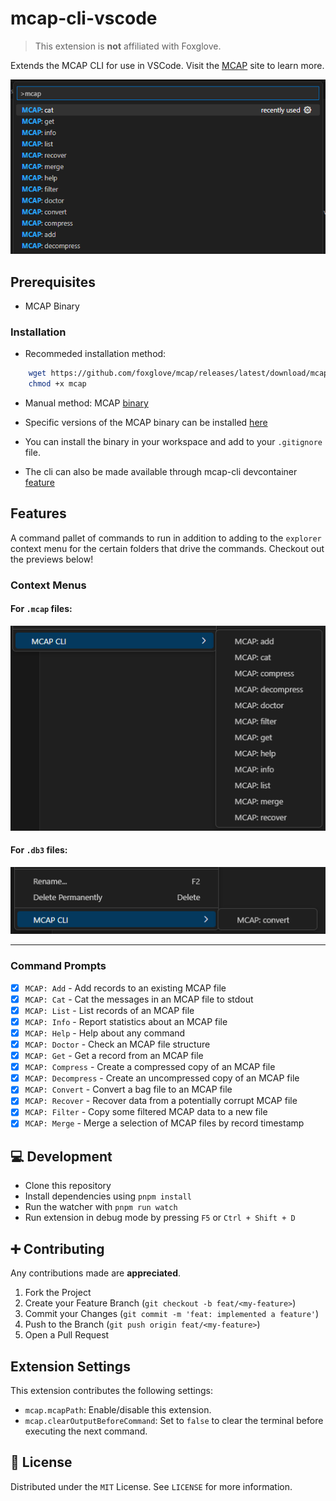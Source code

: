 # mcap-cli-vscode

> This extension is **not** affiliated with Foxglove.

Extends the MCAP CLI for use in VSCode. Visit the [MCAP](https://mcap.dev/) site to learn more.

![command prompt](assets/images/command-prompt.png)

## Prerequisites
- MCAP Binary

### Installation
- Recommeded installation method:
```sh
    wget https://github.com/foxglove/mcap/releases/latest/download/mcap-linux-amd64 -O mcap
    chmod +x mcap
```
- Manual method: MCAP [binary](https://github.com/foxglove/mcap/releases/latest/download/mcap-linux-amd64)

- Specific versions of the MCAP binary can be installed [here](https://github.com/foxglove/mcap/releases)

- You can install the binary in your workspace and add to your `.gitignore` file.

- The cli can also be made available through mcap-cli devcontainer [feature](https://github.com/tiwaojo/features)

## Features

A command pallet of commands to run in addition to adding to the `explorer` context menu for the certain folders that drive the commands. Checkout out the previews below!

### Context Menus

#### For `.mcap` files:

![context menu](assets/images/context-menu-mcap.png)

#### For `.db3` files:

![context menu](assets/images/context-menu-db3.png)
<!-- https://github.com/microsoft/vscode-extension-samples/issues/873 -->
---
### Command Prompts
- [x] `MCAP: Add` - Add records to an existing MCAP file
- [x] `MCAP: Cat` - Cat the messages in an MCAP file to stdout
- [x] `MCAP: List` - List records of an MCAP file
- [x] `MCAP: Info` - Report statistics about an MCAP file
- [x] `MCAP: Help` - Help about any command
- [x] `MCAP: Doctor` - Check an MCAP file structure
- [x] `MCAP: Get` - Get a record from an MCAP file
- [X] `MCAP: Compress` - Create a compressed copy of an MCAP file 
- [X] `MCAP: Decompress` - Create an uncompressed copy of an MCAP file 
- [X] `MCAP: Convert` - Convert a bag file to an MCAP file 
- [X] `MCAP: Recover` - Recover data from a potentially corrupt MCAP file 
- [X] `MCAP: Filter` - Copy some filtered MCAP data to a new file 
- [X] `MCAP: Merge` - Merge a selection of MCAP files by record timestamp 

## 💻 Development

- Clone this repository
- Install dependencies using `pnpm install`
- Run the watcher with `pnpm run watch`
- Run extension in debug mode by pressing `F5` or `Ctrl + Shift + D`

## ➕ Contributing
Any contributions made are **appreciated**.

1. Fork the Project
2. Create your Feature Branch (`git checkout -b feat/<my-feature>`)
3. Commit your Changes (`git commit -m 'feat: implemented a feature'`)
4. Push to the Branch (`git push origin feat/<my-feature>`)
5. Open a Pull Request

## Extension Settings

This extension contributes the following settings:

* `mcap.mcapPath`: Enable/disable this extension.
* `mcap.clearOutputBeforeCommand`: Set to `false` to clear the terminal before executing the next command.

## 📝 License

Distributed under the `MIT` License. See `LICENSE` for more information.